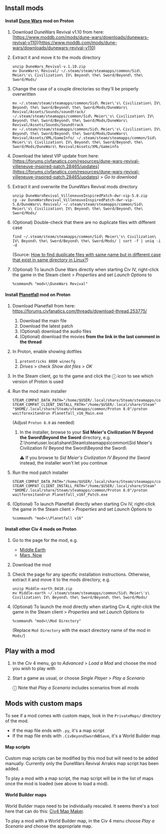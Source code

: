 ## Install mods

#### Install [Dune Wars](https://forums.civfanatics.com/resources/dune-wars-revival-villeneuve-inspired-patch.28465/) mod on Proton

1. Download DuneWars Revival v1.10 from here: [https://www.moddb.com/mods/dune-wars/downloads/dunewars-revival-v110](https://www.moddb.com/mods/dune-wars/downloads/dunewars-revival-v110)

1. Extract it and move it to the mods directory

   ```
   unzip DuneWars_Revival-v.1.10.zip
   mv DuneWars\ Revival/ ~/.steam/steam/steamapps/common/Sid\ Meier\'s\ Civilization\ IV\ Beyond\ the\ Sword/Beyond\ the\ Sword/Mods/
   ```

1. Change the case of a couple directories so they'll be properly overwritten

   ```
   mv ~/.steam/steam/steamapps/common/Sid\ Meier\'s\ Civilization\ IV\ Beyond\ the\ Sword/Beyond\ the\ Sword/Mods/DuneWars\ Revival/Assets/Sounds/soundtrack/ ~/.steam/steam/steamapps/common/Sid\ Meier\'s\ Civilization\ IV\ Beyond\ the\ Sword/Beyond\ the\ Sword/Mods/DuneWars\ Revival/Assets/Sounds/Soundtrack
   mv ~/.steam/steam/steamapps/common/Sid\ Meier\'s\ Civilization\ IV\ Beyond\ the\ Sword/Beyond\ the\ Sword/Mods/DuneWars\ Revival/Assets/XML/GameInfo/ ~/.steam/steam/steamapps/common/Sid\ Meier\'s\ Civilization\ IV\ Beyond\ the\ Sword/Beyond\ the\ Sword/Mods/DuneWars\ Revival/Assets/XML/Gameinfo
   ```

1. Download the latest VIP update from here: [https://forums.civfanatics.com/resources/dune-wars-revival-villeneuve-inspired-patch.28465/updates](https://forums.civfanatics.com/resources/dune-wars-revival-villeneuve-inspired-patch.28465/updates) > _Go to download_

1. Extract it and overwrite the DuneWars Revival mods directory

   ```
   unzip DuneWarsRevival_VilleneuveInspiredPatch-dwr-vip-5.8.zip
   cp -av DuneWarsRevival_VilleneuveInspiredPatch-dwr-vip-5.8/DuneWars\ Revival/ ~/.steam/steam/steamapps/common/Sid\ Meier\'s\ Civilization\ IV\ Beyond\ the\ Sword/Beyond\ the\ Sword/Mods/
   ```

1. (Optional) Double-check that there are no duplicate files with different case

   ```
   find ~/.steam/steam/steamapps/common/Sid\ Meier\'s\ Civilization\ IV\ Beyond\ the\ Sword/Beyond\ the\ Sword/Mods/ | sort -f | uniq -i -d
   ```

   (Source: [How to find duplicate files with same name but in different case that exist in same directory in Linux?](https://stackoverflow.com/a/6705008/399105))

1. (Optional) To launch Dune Wars directly when starting Civ IV, right-click the game in the Steam client > _Properties_ and set _Launch Options_ to

   ```
   %command% "mod=\\DuneWars Revival"
   ```

#### Install [Planetfall](https://forums.civfanatics.com/threads/download-thread.253775/) mod on Proton

1. Download Planetfall from here: https://forums.civfanatics.com/threads/download-thread.253775/
   1. Download the main file
   1. Download the latest patch
   1. (Optional) download the audio files
   1. (Optional) download the movies **from the link in the last comment in the thread**
1. In Proton, enable showing dotfiles
   1. `protontricks 8800 winecfg`
   2. _Drives_ > check _Show dot files_ > _OK_
1. In the Steam client, go to the game and click the ⓘ icon to see which version of Proton is used
1. Run the mod main installer

   ```
   STEAM_COMPAT_DATA_PATH="/home/$USER/.local/share/Steam/steamapps/compatdata/8800" STEAM_COMPAT_CLIENT_INSTALL_PATH="/home/$USER/.local/share/Steam" "$HOME/.local/share/Steam/steamapps/common/Proton 8.0"/proton waitforexitandrun Planetfall_v16_Main.exe
   ```

   (Adjust `Proton 8.0` as needed)

   1. In the installer, browse to your **Sid Meier's Civilization IV Beyond the Sword\Beyond the Sword** directory, e.g. Z:\home\user\.local\share\Steam\steamapps\common\Sid Meier's Civilization IV Beyond the Sword\Beyond the Sword\

      ⚠ If you browse to _Sid Meier's Civilization IV Beyond the Sword_ instead, the installer won't let you continue

1. Run the mod patch installer

   ```
   STEAM_COMPAT_DATA_PATH="/home/$USER/.local/share/Steam/steamapps/compatdata/8800" STEAM_COMPAT_CLIENT_INSTALL_PATH="/home/$USER/.local/share/Steam" "$HOME/.local/share/Steam/steamapps/common/Proton 8.0"/proton waitforexitandrun Planetfall_v16f_Patch.exe
   ```

1. (Optional) To launch Planetfall directly when starting Civ IV, right-click the game in the Steam client > _Properties_ and set _Launch Options_ to

   ```
   %command% "mod=\\Planetfall v16"
   ```

#### Install other Civ 4 mods on Proton

1. Go to the page for the mod, e.g.

   - [Middle Earth](https://forums.civfanatics.com/resources/middle-earth-mod.22813/)
   - [Mars, Now](https://forums.civfanatics.com/threads/bts-mars-now.312246/)

1. Download the mod

1. Check the page for any specific installation instructions. Otherwise, extract it and move it to the mods directory, e.g.

   ```
   unzip Middle-earth_0410.zip
   mv Middle-earth ~/.steam/steam/steamapps/common/Sid\ Meier\'s\ Civilization\ IV\ Beyond\ the\ Sword/Beyond\ the\ Sword/Mods/
   ```

1. (Optional) To launch the mod directly when starting Civ 4, right-click the game in the Steam client > _Properties_ and set _Launch Options_ to

   ```
   %command% "mod=\\Mod Directory"
   ```

   (Replace `Mod Directory` with the exact directory name of the mod in `Mods/`)

## Play with a mod

1. In the Civ 4 menu, go to _Advanced_ > _Load a Mod_ and choose the mod you wish to play with

1. Start a game as usual, or choose _Single Player_ > _Play a Scenario_

   ⓘ Note that _Play a Scenario_ includes scenarios from all mods

## Mods with custom maps

To see if a mod comes with custom maps, look in the `PrivateMaps/` directory of the mod.

- If the map file ends with `.py`, it's a map script
- If the map file ends with `.CivBeyondSwordWBSave`, it's a World Builder map

#### Map scripts

Custom map scripts can be modified by this mod but will need to be added manually. Currently only the DuneWars Revival Arrakis map script has been added.

To play a mod with a map script, the map script will be in the list of maps once the mod is loaded (see above to load a mod).

#### World Builder maps

World Builder maps need to be individually rescaled. It seems there's a tool here that can do this: [Civ4 Map Maker](https://forums.civfanatics.com/threads/civ4-map-maker.271351/).

To play a mod with a World Builder map, in the Civ 4 menu choose _Play a Scenario_ and choose the appropriate map.
